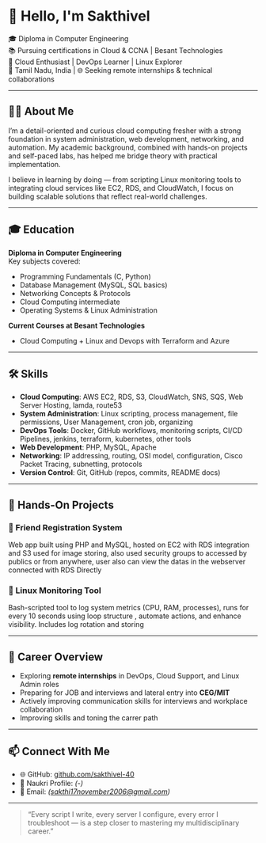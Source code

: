 # 👋 Hello, I'm Sakthivel

🎓 Diploma in Computer Engineering  
📚 Pursuing certifications in Cloud & CCNA | Besant Technologies  
🔧 Cloud Enthusiast | DevOps Learner | Linux Explorer  
📍 Tamil Nadu, India | 🌐 Seeking remote internships & technical collaborations

---

## 🧑‍💻 About Me

I’m a detail-oriented and curious cloud computing fresher with a strong foundation in system administration, web development, networking, and automation. My academic background, combined with hands-on projects and self-paced labs, has helped me bridge theory with practical implementation.

I believe in learning by doing — from scripting Linux monitoring tools to integrating cloud services like EC2, RDS, and CloudWatch, I focus on building scalable solutions that reflect real-world challenges.

---

## 🎓 Education

**Diploma in Computer Engineering**  
Key subjects covered:
- Programming Fundamentals (C, Python)
- Database Management (MySQL, SQL basics)
- Networking Concepts & Protocols
- Cloud Computing intermediate
- Operating Systems & Linux Administration

**Current Courses at Besant Technologies**
- Cloud Computing + Linux and Devops with Terraform and Azure

---

## 🛠️ Skills

- **Cloud Computing**: AWS EC2, RDS, S3, CloudWatch, SNS, SQS, Web Server Hosting, lamda, route53   
- **System Administration**: Linux scripting, process management, file permissions, User Management, cron job, organizing 
- **DevOps Tools**: Docker, GitHub workflows, monitoring scripts, CI/CD Pipelines, jenkins, terraform, kubernetes, other tools  
- **Web Development**: PHP, MySQL, Apache  
- **Networking**: IP addressing, routing, OSI model, configuration, Cisco Packet Tracing, subnetting, protocols 
- **Version Control**: Git, GitHub (repos, commits, README docs)

---

## 🧪 Hands-On Projects

### 🔹 Friend Registration System  
Web app built using PHP and MySQL, hosted on EC2 with RDS integration and S3 used for image storing, also used security groups to accessed by publics or from anywhere, user also can view the datas in the webserver connected with RDS Directly 

### 🔹 Linux Monitoring Tool  
Bash-scripted tool to log system metrics (CPU, RAM, processes), runs for every 10 seconds using loop structure , automate actions, and enhance visibility. Includes log rotation and storing
  
---

## 🚀 Career Overview

- Exploring **remote internships** in DevOps, Cloud Support, and Linux Admin roles  
- Preparing for JOB and interviews and lateral entry into **CEG/MIT**   
- Actively improving communication skills for interviews and workplace collaboration  
- Improving skills and toning the carrer path
  
---

## 📫 Connect With Me

- 🌐 GitHub: [github.com/sakthivel-40](https://github.com/sakthivel-40)  
- 💼 Naukri Profile: *(-)*  
- 📧 Email: *(sakthi17november2006@gmail.com)*

---

> “Every script I write, every server I configure, every error I troubleshoot — is a step closer to mastering my multidisciplinary career.”

